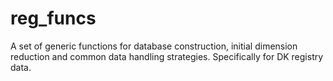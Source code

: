 # reg_funcs
A set of generic functions for database construction, initial dimension reduction and common data handling strategies. Specifically for DK registry data.
